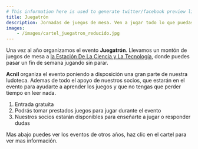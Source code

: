 ```yaml
---
# This information here is used to generate twitter/facebook preview links
title: Juegatrón
description: Jornadas de juegos de mesa. Ven a jugar todo lo que puedas!
images: 
    - /images/cartel_juegatron_reducido.jpg
---
```


Una vez al año organizamos el evento **Juegatrón**. Llevamos un montón de juegos de mesa a [la Estación De La Ciencia y La Tecnología](https://laestacioncyt.es/formacion/actividades/juegatron/), donde puedes pasar un fin de semana jugando sin parar.

**Acnil** organiza el evento poniendo a disposición una gran parte de nuestra ludoteca. Ademas de todo el apoyo de nuestros socios, que estarán en el evento para ayudarte a aprender los juegos y que no tengas que perder tiempo en leer nada.

1. Entrada gratuita
2. Podrás tomar prestados juegos para jugar durante el evento
3. Nuestros socios estarán disponibles para enseñarte a jugar o responder dudas

Mas abajo puedes ver los eventos de otros años, haz clic en el cartel para ver mas información.
